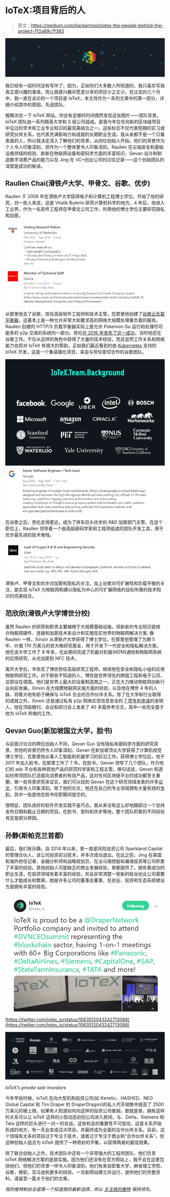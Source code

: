 # IoTeX:项目背后的人

> 原文：<https://medium.com/hackernoon/iotex-the-people-behind-the-project-7f2a89c7f383>

![](img/8d8c02074d1d2a030d633a575ab1c5d1.png)

我已经有一段时间没有写作了，因为，正如你们大多数人所知道的，我只喜欢写我真正感兴趣的事情，而让我感兴趣并愿意分享的项目少之又少。在过去的几个月中，我一直在谈论的一个项目是 IoTeX，本文将作为一系列文章中的第一部分，详细介绍其中的原因。先说团队。

粗略浏览一下 IoTeX 网站，你会有足够的时间偶然发现这张图片——团队背景。IoTeX 团队由一系列精英大学和 S 级公司组成，是我今年在任何新的区块链项目中见过的学术和工业专业知识的最完美结合之一。这些标志不仅代表短期的实习或研究伙伴关系，也代表充满影响力和成就的长期职业生涯。我从来都不是一个只看表面的人，所以我决定深入了解他们的背景，从四位创始人开始。他们的背景作为个人令人印象深刻，但作为一个整体更令人印象深刻。Raullen 在尖端安全和基础设施领域的经验、新新在物联网设备和密码学方面的丰富知识、Qevan 设计和制造数字消费产品的能力以及 Jing 在 VC+创业公司的过往记录——这个创始团队的深度是成功的秘诀。

## Raullen Chai(滑铁卢大学、甲骨文、谷歌、优步)

Raullen 于 2008 年在滑铁卢大学获得电子和计算机工程博士学位，开始了他的研究，对一些人来说，这是 Vitalik Buterin 研究计算机科学的地方。4 年后，他进入工业界，作为一名软件工程师在甲骨文公司工作，利用他的博士学位主要研究隐私和加密。

![](img/a6067745e10906a742b0cc8aeb7ca6a0.png)![](img/8f69cdef019688c15f6c2c04683fed7b.png)

从那里他去了谷歌，担任高级软件工程师和技术主管，在那里他创建了[谷歌云负载平衡器](https://cloud.google.com/load-balancing/)，这基本上是一种允许非常大和要求高的网络大规模处理重负载的服务。Raullen 创建的 HTTP/S 负载平衡器实际上是允许 Pokemon Go 运行和处理尽可能多的 p2p 交易的系统的一部分。劳伦[在 2016 年发布了这一成功](https://plus.google.com/115064429194340738938/posts/VhJfRd9ebt9)，当时他还在谷歌工作。不仅从这样的角色中获得了大量的技术经验，而且显然工作关系和网络能力也将对 IoTeX 有很大的帮助，正如我们最近看到的由 [Kubernetes](/@iotex/76a2cc547459) 支持的 IoTeX 开发，这是一个集装箱化项目，来自与劳伦密切合作的谷歌团队。

![](img/14e7a6673df1de92167444ef6c4aa379.png)![](img/c701670eb22549c37a5d75c241e74aa2.png)

在谷歌之后，劳伦走得更远，成为了拼车巨头优步的 R&D 加密部门主管。在这个职位上，Raullen 领导着一个由高级密码学家和工程师组成的团队开发工具，用于优步最先进的技术堆栈。

![](img/1f620d642f7e7fe72f69566ddbf6bf48.png)

滑铁卢、甲骨文和优步对加密和隐私的关注，加上谷歌对可扩展性和负载平衡的关注，是实现 IoTeX 为物联网构建以隐私为中心的可扩展网络的目标所需的技术知识的完美结合。

## 范欣欣(滑铁卢大学博世分校)

虽然 Raullen 的研究和职责主要植根于大规模基础设施，但新新的专业知识是结合物联网硬件、连接和加密技术来设计和实施现实世界的物联网解决方案..像 Raullen 一样，Xinxin 从滑铁卢大学获得了博士学位，在那里他管理了为期 5 年、价值 170 万美元的安大略研究基金，用于开发下一代安全和隐私解决方案。他在该大学工作了 8 年多，在此期间完成了机器对机器(M2M)通信和物联网系统的应用研究，从光加密到 NFC 技术。

离开大学后，辛欣去了博世担任高级研究工程师，继续他在安全和隐私小组的应用物联网研究工作。对于那些不知道的人，博世是世界领先的跨国工程和电子公司，总部设在德国。他们是世界上最大的设备制造商之一，正在大力推动物联网创新行业向前发展。Xinxin 在大规模物联网实施方面的经验，以及他在博世 4 年的人脉，将极大地有助于确保与 IoTeX 企业的合作伙伴关系。除了在大学和行业取得的成就之外，Xinxin 还是通过私有 p2p 网络实现信息安全的 [7 项专利申请](https://www.freshpatents.com/Xinxin-Fan-Pittsburgh-invdxf.php)的发明人，他在顶级期刊、会议和研讨会上发表了 40 多篇参考论文，其中一些完全基于他为 IoTeX 所做的工作。

## Qevan Guo(新加坡国立大学，脸书)

与前面讨论过的两位创始人不同，Qevan Guo 没有隐私和密码学方面的研究背景，但他的背景仍然令人印象深刻。Qevan 在新加坡顶尖大学获得了计算机视觉博士学位，在那里他从事人工智能和机器学习的前沿工作。获得博士学位后，他于 2011 年加入脸书，在那里工作了 7 年。在脸书，Qevan 领导了几个团队，作为他们的 ads 平台和各种其他产品的研究科学家和工程主管。换句话说，Qevan 知道如何带领团队打造面向消费者的有效产品，这对任何区块链平台的成功都至关重要。做一些背景研究来证实，我们可以找到 Qevan 在这个研究领域发表的许多[论文](https://scholar.google.com/citations?user=em0P5ugAAAAJ&hl=en)，引用令人印象深刻。除了他的论文，他还在自己的专业领域拥有大量有效的[专利](https://patents.google.com/?inventor=Dong+Guo&assignee=Facebook%2c+Inc.)，其中一些是他在脸书任职期间提交的。

很明显，团队良好的软件开发实践不是巧合。我从来没有这么好地跟踪过一个坚持发布日期和截止日期的项目。在脸书、思科和优步等地，整个团队积累的不同经验肯定是部分原因。

## 孙静(斯帕克兰首都)

最后，我们有孙静。自 2014 年以来，景一直是风险投资公司 Sparkland Capital 的管理合伙人，该公司投资前沿技术，并多次成功退出。在此之前，Jing 在美国和海外担任记者、金融分析师和战略规划员，在淡马锡控股和瀚海投资等公司积累了丰富的经验。其他创始人可能缺乏的商业发展经验，景都提供了。她有着成功的职业生涯，在投资领域有着丰富的经验，并且非常清楚一家新的硅谷创业公司需要什么才能成长和繁荣。她是许多公司的董事会董事，在创业、投资和生态系统建设方面拥有丰富的经验。

![](img/de63739eda6a667d547ed5af890b98ce.png)

[https://twitter.com/iotex_io/status/1063512043242713088](https://twitter.com/iotex_io/status/1063512043242713088)

![](img/18dc9e469f59d69bff7d18a5a5c4efad.png)

*IoTeX’s private sale investors*

今年早些时候，IoTeX 在向大型机构投资公司(如 Kenetic、HASHED、NEO Global Capital 和 Tim Draper 的 DraperDragon)的私人代币销售中提高了 2500 万美元的硬上限。如果有人知道如何向这样的投资公司推销，那就是景，拥有这样的关系可以让 IoTeX 这样的小型动态初创公司进入房间，与、Delta、Siemens 和 Tata 这样的巨头进行一对一的会谈。这些机会的重要性不可低估，这是关系开始形成的地方，有一天会变成试点项目，并最终成为全面的合作伙伴关系。目前，这个领域有太多的项目过于专注于技术，或者过于专注于商业和“合作伙伴关系”，但这种创始人组合为 IoTeX 提供了一种奇妙的平衡，以获得两者的最佳效果。

除了联合创始人之外，技术团队中还有一个非常强大的工程师团队，他们负责 IoTeX 网络解决方案的底层实施。因为他们还没有在官方网站上，我不会在这里包括他们，但他们的背景一样令人印象深刻，他们有来自耶鲁大学，麻省理工学院，谷歌，微软，亚马逊和更多的经验。一旦新网站建立并运行，提供他们的完整资料，请留意一篇关于他们的文章。

*我的推特粉丝总是第一个知道我的最新选择，所以* [*关注我的推特*](http://twitter.com/cryptweeter) *保持领先。*